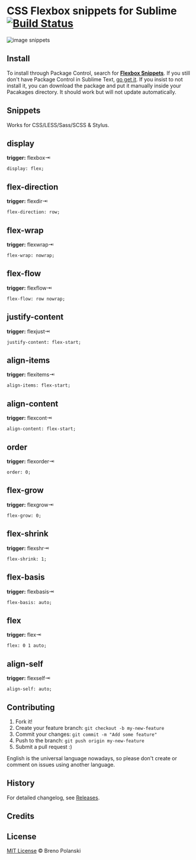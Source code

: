 # CSS Flexbox snippets for Sublime [![Build Status](https://travis-ci.org/brenopolanski/css-flexbox-sublime-snippets.svg?branch=master)](https://travis-ci.org/brenopolanski/css-flexbox-sublime-snippets)

![image snippets](https://raw.githubusercontent.com/brenopolanski/css-flexbox-sublime-snippets/assets/snippets.gif)

## Install

To install through Package Control, search for [**Flexbox Snippets**](https://sublime.wbond.net/packages/Flexbox%20Snippets). If you still don't have Package Control in Sublime Text, [go get it](http://wbond.net/sublime_packages/package_control/installation). If you insist to not install it, you can download the package and put it manually inside your Pacakages directory. It should work but will not update automatically.

## Snippets

Works for CSS/LESS/Sass/SCSS & Stylus.

## display

**trigger:** flexbox⇥

```
display: flex;
```

## flex-direction

**trigger:** flexdir⇥

```
flex-direction: row;
```

## flex-wrap

**trigger:** flexwrap⇥

```
flex-wrap: nowrap;
```

## flex-flow

**trigger:** flexflow⇥

```
flex-flow: row nowrap;
```

## justify-content

**trigger:** flexjust⇥

```
justify-content: flex-start;
```

## align-items

**trigger:** flexitems⇥

```
align-items: flex-start;
```

## align-content

**trigger:** flexcont⇥

```
align-content: flex-start;
```

## order

**trigger:** flexorder⇥

```
order: 0;
```

## flex-grow

**trigger:** flexgrow⇥

```
flex-grow: 0;
```

## flex-shrink

**trigger:** flexshr⇥

```
flex-shrink: 1;
```

## flex-basis

**trigger:** flexbasis⇥

```
flex-basis: auto;
```

## flex

**trigger:** flex⇥

```
flex: 0 1 auto;
```

## align-self

**trigger:** flexself⇥

```
align-self: auto;
```

## Contributing

1. Fork it!
2. Create your feature branch: `git checkout -b my-new-feature`
3. Commit your changes: `git commit -m "Add some feature"`
4. Push to the branch: `git push origin my-new-feature`
5. Submit a pull request  :)

English is the universal language nowadays, so please don't create or comment on issues using another language.

## History

For detailed changelog, see [Releases](https://github.com/brenopolanski/css-flexbox-sublime-snippets/releases).

## Credits

## License

[MIT License](http://brenopolanski.mit-license.org/) © Breno Polanski
